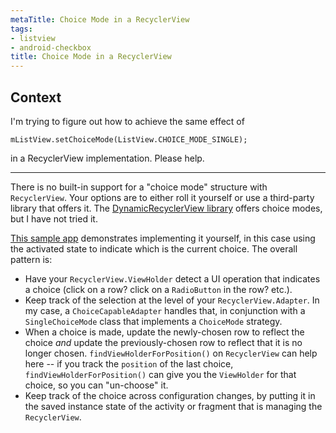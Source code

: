 ```yaml
---
metaTitle: Choice Mode in a RecyclerView
tags:
- listview
- android-checkbox
title: Choice Mode in a RecyclerView
---
```


## Context

I'm trying to figure out how to achieve the same effect of 


`mListView.setChoiceMode(ListView.CHOICE_MODE_SINGLE);`


in a RecyclerView implementation. Please help.



---

There is no built-in support for a "choice mode" structure with `RecyclerView`. Your options are to either roll it yourself or use a third-party library that offers it. 
The [DynamicRecyclerView library](https://github.com/ismoli/DynamicRecyclerView) offers choice modes, but I have not tried it.


[This sample app](http://github.com/commonsguy/cw-omnibus/tree/master/RecyclerView/SingleActivatedList) demonstrates implementing it yourself, in this case using the activated state to indicate which is the current choice. The overall pattern is:


* Have your `RecyclerView.ViewHolder` detect a UI operation that indicates a choice (click on a row? click on a `RadioButton` in the row? etc.).
* Keep track of the selection at the level of your `RecyclerView.Adapter`. In my case, a `ChoiceCapableAdapter` handles that, in conjunction with a `SingleChoiceMode` class that implements a `ChoiceMode` strategy.
* When a choice is made, update the newly-chosen row to reflect the choice *and* update the previously-chosen row to reflect that it is no longer chosen. `findViewHolderForPosition()` on `RecyclerView` can help here -- if you track the `position` of the last choice, `findViewHolderForPosition()` can give you the `ViewHolder` for that choice, so you can "un-choose" it.
* Keep track of the choice across configuration changes, by putting it in the saved instance state of the activity or fragment that is managing the `RecyclerView`.
